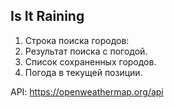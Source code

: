## Is It Raining

1. Строка поиска городов:
2. Результат поиска с погодой.
3. Список сохраненных городов.
4. Погода в текущей позиции.

API: https://openweathermap.org/api
